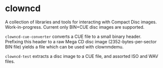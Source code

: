 # clowncd

A collection of libraries and tools for interacting with Compact Disc images.
Work-in-progress. Current only BIN+CUE disc images are supported.

`clowncd-cue-converter` converts a CUE file to a small binary header. Prefixing
this header to a raw Mega CD disc image (2352-bytes-per-sector BIN file) yields
a file which can be used with clownmdemu.

`clowncd-test` extracts a disc image to a CUE file, and assorted ISO and WAV
files.

